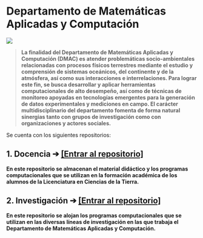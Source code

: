 <!--
<a href="http://enesmerida.unam.mx/#/index"><img src="imagenes/enes-merida.png" style="height: 15%; width:15%;"/></a>
-->
# Departamento de Matemáticas Aplicadas y Computación

<!--
**ENES-Merida/ENES-Merida** is a ✨ _special_ ✨ repository because its `README.md` (this file) appears on your GitHub profile.

Here are some ideas to get you started:

- 🔭 I’m currently working on ...
- 🌱 I’m currently learning ...
- 👯 I’m looking to collaborate on ...
- 🤔 I’m looking for help with ...
- 💬 Ask me about ...
- 📫 How to reach me: ...
- 😄 Pronouns: ...
- ⚡ Fun fact: ...
-->

![](http://enesmerida.unam.mx/services/assets/files/archivos_tema/depto_matematicas_01_20210504095433.jpg)
> **La finalidad del Departamento de Matemáticas Aplicadas y Computación (DMAC) es atender problemáticas socio-ambientales relacionadas con procesos físicos terrestres mediante el estudio y comprensión de sistemas oceánicos, del continente y de la atmósfera, así como sus interacciones e interrelaciones. Para lograr este fin, se busca desarrollar y aplicar herramientas computacionales de alto desempeño, así como de técnicas de monitoreo apoyadas en tecnologías emergentes para la generación de datos experimentales y mediciones en campo. El carácter multidisciplinario del departamento fomenta de forma natural sinergias tanto con grupos de investigación como con organizaciones y actores sociales.**

Se cuenta con los siguientes repositorios:

## 1. Docencia ➔ [[Entrar al repositorio]](https://github.com/ENES-Merida/Docencia)
   
**En este repositorio se almacenan el material didáctico y los programas computacionales que se utilizan en la formación académica de los alumnos de la Licenciatura en Ciencias de la Tierra.**

## 2. Investigación ➔ [[Entrar al repositorio]](https://github.com/ENES-Merida/Investigacion)
**En este repositorio se alojan los programas computacionales que se utilizan en las diversas líneas de investigación en las que trabaja el Departamento de Matemáticas Aplicadas y Computación.**
